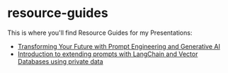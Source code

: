 # resource-guides
This is where you'll find Resource Guides for my Presentations:

* [Transforming Your Future with Prompt Engineering and Generative AI](https://github.com/JRAlexander/resource-guides/blob/master/intro_prompt_engineering_resource_guide.pdf)
* [Introduction to extending prompts with LangChain and Vector Databases using private data](https://github.com/JRAlexander/resource-guides/blob/master/intro_langchain_vectordb_resource_guide.pdf)
